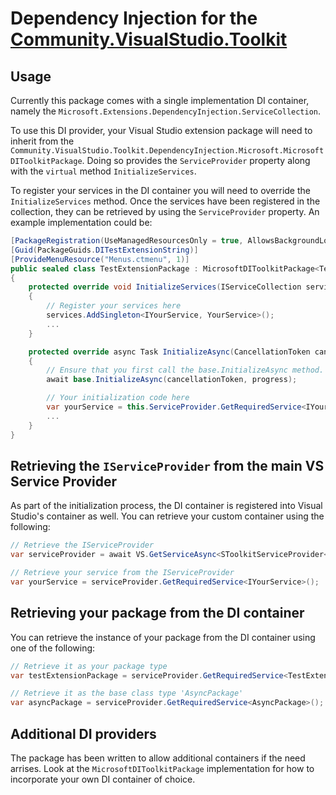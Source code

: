 # Dependency Injection for the [Community.VisualStudio.Toolkit](https://github.com/VsixCommunity/Community.VisualStudio.Toolkit)

## Usage

Currently this package comes with a single implementation DI container, namely the `Microsoft.Extensions.DependencyInjection.ServiceCollection`.

To use this DI provider, your Visual Studio extension package will need to inherit from the `Community.VisualStudio.Toolkit.DependencyInjection.Microsoft.MicrosoftDIToolkitPackage`.
Doing so provides the `ServiceProvider` property along with the `virtual` method `InitializeServices`.

To register your services in the DI container you will need to override the `InitializeServices` method. 
Once the services have been registered in the collection, they can be retrieved by using the `ServiceProvider` property. 
An example implementation could be:

```csharp
[PackageRegistration(UseManagedResourcesOnly = true, AllowsBackgroundLoading = true)]
[Guid(PackageGuids.DITestExtensionString)]
[ProvideMenuResource("Menus.ctmenu", 1)]
public sealed class TestExtensionPackage : MicrosoftDIToolkitPackage<TestExtensionPackage>
{
    protected override void InitializeServices(IServiceCollection services)
    {
        // Register your services here
        services.AddSingleton<IYourService, YourService>();
        ...
    }

    protected override async Task InitializeAsync(CancellationToken cancellationToken, IProgress<ServiceProgressData> progress)
    {
        // Ensure that you first call the base.InitializeAsync method.
        await base.InitializeAsync(cancellationToken, progress);

        // Your initialization code here
        var yourService = this.ServiceProvider.GetRequiredService<IYourService>();
        ...
    }
}

```

## Retrieving the `IServiceProvider` from the main VS Service Provider

As part of the initialization process, the DI container is registered into Visual Studio's container as well. 
You can retrieve your custom container using the following:

```csharp
// Retrieve the IServiceProvider
var serviceProvider = await VS.GetServiceAsync<SToolkitServiceProvider<TestExtensionPackage>, IToolkitServiceProvider<TestExtensionPackage>>();

// Retrieve your service from the IServiceProvider
var yourService = serviceProvider.GetRequiredService<IYourService>();
``` 

## Retrieving your package from the DI container

You can retrieve the instance of your package from the DI container using one of the following:

```csharp
// Retrieve it as your package type
var testExtensionPackage = serviceProvider.GetRequiredService<TestExtensionPackage>();

// Retrieve it as the base class type 'AsyncPackage'
var asyncPackage = serviceProvider.GetRequiredService<AsyncPackage>();
```

## Additional DI providers
The package has been written to allow additional containers if the need arrises. 
Look at the `MicrosoftDIToolkitPackage` implementation for how to incorporate your own DI container of choice.